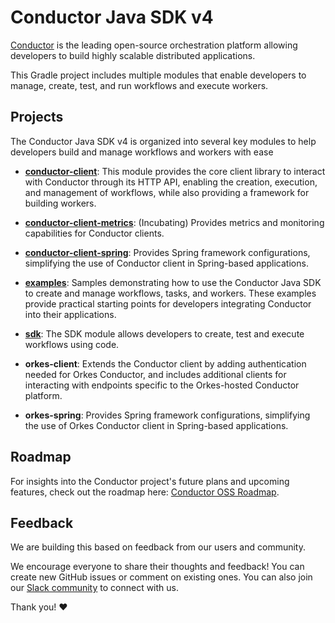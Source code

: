 # Conductor Java SDK v4

[Conductor](https://www.conductor-oss.org/) is the leading open-source orchestration platform allowing developers to build highly scalable distributed applications.

This Gradle project includes multiple modules that enable developers to manage, create, test, and run workflows and execute workers.

## Projects

The Conductor Java SDK v4 is organized into several key modules to help developers build and manage workflows and workers with ease

- **[conductor-client](conductor-client/README.md)**: This module provides the core client library to interact with Conductor through its HTTP API, enabling the creation, execution, and management of workflows, while also providing a framework for building workers.

- **[conductor-client-metrics](conductor-client-metrics/README.md)**: (Incubating) Provides metrics and monitoring capabilities for Conductor clients. 

- **[conductor-client-spring](conductor-client-spring/README.md)**: Provides Spring framework configurations, simplifying the use of Conductor client in Spring-based applications.

- **[examples](examples/README.md)**: Samples demonstrating how to use the Conductor Java SDK to create and manage workflows, tasks, and workers. These examples provide practical starting points for developers integrating Conductor into their applications.

- **[sdk](sdk/README.md)**: The SDK module allows developers to create, test and execute workflows using code.

- **orkes-client**: Extends the Conductor client by adding authentication needed for Orkes Conductor, and includes additional clients for interacting with endpoints specific to the Orkes-hosted Conductor platform.

- **orkes-spring**: Provides Spring framework configurations, simplifying the use of Orkes Conductor client in Spring-based applications.


## Roadmap

For insights into the Conductor project's future plans and upcoming features, check out the roadmap here: [Conductor OSS Roadmap](https://github.com/orgs/conductor-oss/projects/3).

## Feedback

We are building this based on feedback from our users and community. 

We encourage everyone to share their thoughts and feedback! You can create new GitHub issues or comment on existing ones. You can also join our [Slack community](https://join.slack.com/t/orkes-conductor/shared_invite/zt-2vdbx239s-Eacdyqya9giNLHfrCavfaA) to connect with us.

Thank you! ♥

